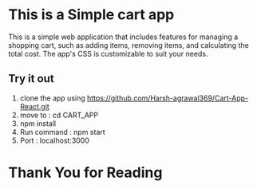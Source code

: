# This is a Simple cart app 

This is a simple web application that includes features for managing a shopping cart, such as adding items, removing items, and calculating the total cost. The app's CSS is customizable to suit your needs.

## Try it out

1. clone the app using https://github.com/Harsh-agrawal369/Cart-App-React.git
2. move to : cd CART_APP
3. npm install
4. Run command : npm start
5. Port : localhost:3000

# Thank You for Reading
